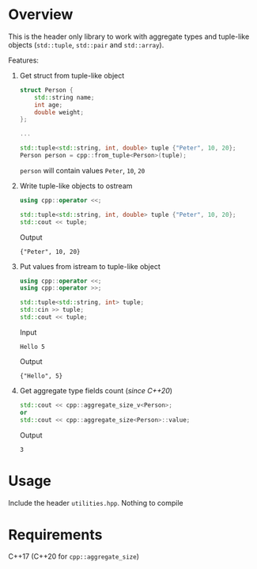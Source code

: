 # Overview
This is the header only library to work with aggregate types and tuple-like objects (`std::tuple`, `std::pair` and `std::array`).

Features:
1. Get struct from tuple-like object 
    ```c++
    struct Person {
        std::string name;
        int age;
        double weight;
    };
    
    ...
    
    std::tuple<std::string, int, double> tuple {"Peter", 10, 20};
    Person person = cpp::from_tuple<Person>(tuple);
    ```
   `person` will contain values `Peter`, `10`, `20`


2. Write tuple-like objects to ostream
   ```c++
   using cpp::operator <<;

   std::tuple<std::string, int, double> tuple {"Peter", 10, 20};
   std::cout << tuple;
   ```
   Output
   ```
   {"Peter", 10, 20}
   ```
   
3. Put values from istream to tuple-like object
   ```c++
   using cpp::operator <<;
   using cpp::operator >>;
   
   std::tuple<std::string, int> tuple;
   std::cin >> tuple;
   std::cout << tuple;
   ```
   Input
   ```
   Hello 5
   ```
   
   Output
   
   ```
   {"Hello", 5}
   ```
   
4. Get aggregate type fields count (*since C++20*)
   ```c++
   std::cout << cpp::aggregate_size_v<Person>;
   or
   std::cout << cpp::aggregate_size<Person>::value;
   ```
   Output
   ```
   3
   ```

# Usage
Include the header `utilities.hpp`. Nothing to compile

# Requirements
C++17 (C++20 for `cpp::aggregate_size`)

